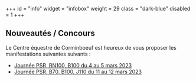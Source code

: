 +++
id = "info"
widget = "infobox"
weight = 29
class = "dark-blue"
disabled = 1
+++
## Nouveautés / Concours

Le Centre équestre de Corminboeuf est heureux de vous proposer les manifestations suivantes suivants :

- [Journée PSR, RN100, B100 du 4 au 5 mars 2023](/concours/2023/2023-03-04/)
- [Journée PSR, B70, B100, J110 du 11 au 12 mars 2023](/concours/2023/2023-03-11/)


